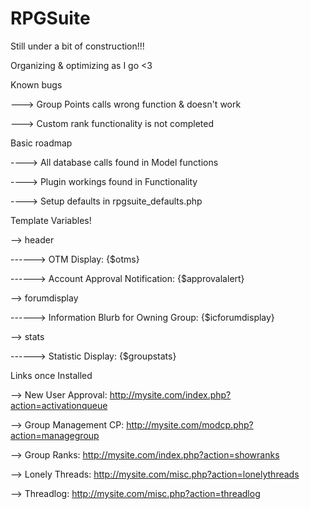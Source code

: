 # RPGSuite

Still under a bit of construction!!!

Organizing & optimizing as I go <3

Known bugs

---> Group Points calls wrong function & doesn't work

---> Custom rank functionality is not completed


Basic roadmap

----> All database calls found in Model functions

----> Plugin workings found in Functionality

----> Setup defaults in rpgsuite_defaults.php


Template Variables!

--> header

------> OTM Display: {$otms}

------> Account Approval Notification: {$approvalalert}

--> forumdisplay

------> Information Blurb for Owning Group: {$icforumdisplay}

--> stats

------> Statistic Display: {$groupstats}


Links once Installed

--> New User Approval: http://mysite.com/index.php?action=activationqueue

--> Group Management CP: http://mysite.com/modcp.php?action=managegroup

--> Group Ranks: http://mysite.com/index.php?action=showranks

--> Lonely Threads: http://mysite.com/misc.php?action=lonelythreads

--> Threadlog: http://mysite.com/misc.php?action=threadlog
